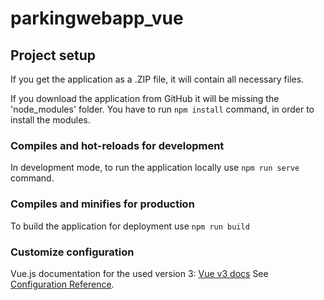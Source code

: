 # parkingwebapp_vue

## Project setup

If you get the application as a .ZIP file, it will contain all necessary files. 

If you download the application from GitHub it will be missing the 'node_modules' folder. 
You have to run ```npm install``` command, in order to install the modules.


### Compiles and hot-reloads for development

In development mode, to run the application locally use ```npm run serve``` command.

### Compiles and minifies for production

To build the application for deployment use ```npm run build```

### Customize configuration
Vue.js documentation for the used version 3: [Vue v3 docs](https://v3.vuejs.org/guide/introduction.html) 
See [Configuration Reference](https://cli.vuejs.org/config/).
